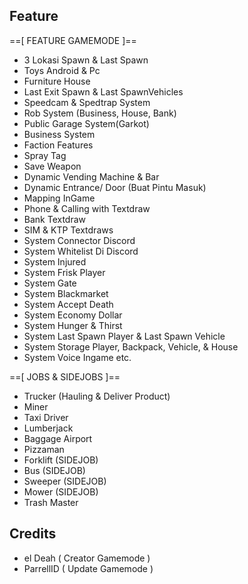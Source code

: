 ## Feature

==[ FEATURE GAMEMODE ]==
- 3 Lokasi Spawn & Last Spawn
- Toys Android & Pc
- Furniture House
- Last Exit Spawn & Last SpawnVehicles
- Speedcam & Spedtrap System
- Rob System (Business, House, Bank)
- Public Garage System(Garkot)
- Business System
- Faction Features
- Spray Tag
- Save Weapon
- Dynamic Vending Machine & Bar
- Dynamic Entrance/ Door (Buat Pintu Masuk)
- Mapping InGame
- Phone & Calling with Textdraw
- Bank Textdraw
- SIM & KTP Textdraws
- System Connector Discord
- System Whitelist Di Discord
- System Injured
- System Frisk Player
- System Gate
- System Blackmarket
- System Accept Death
- System Economy Dollar
- System Hunger & Thirst
- System Last Spawn Player & Last Spawn Vehicle
- System Storage Player, Backpack, Vehicle, & House
- System Voice Ingame
etc.



==[ JOBS & SIDEJOBS ]==
- Trucker (Hauling & Deliver Product)
- Miner
- Taxi Driver
- Lumberjack
- Baggage Airport
- Pizzaman
- Forklift (SIDEJOB)
- Bus (SIDEJOB)
- Sweeper (SIDEJOB)
- Mower (SIDEJOB)
- Trash Master

## Credits

- el Deah ( Creator Gamemode )
- ParrellID ( Update Gamemode )
